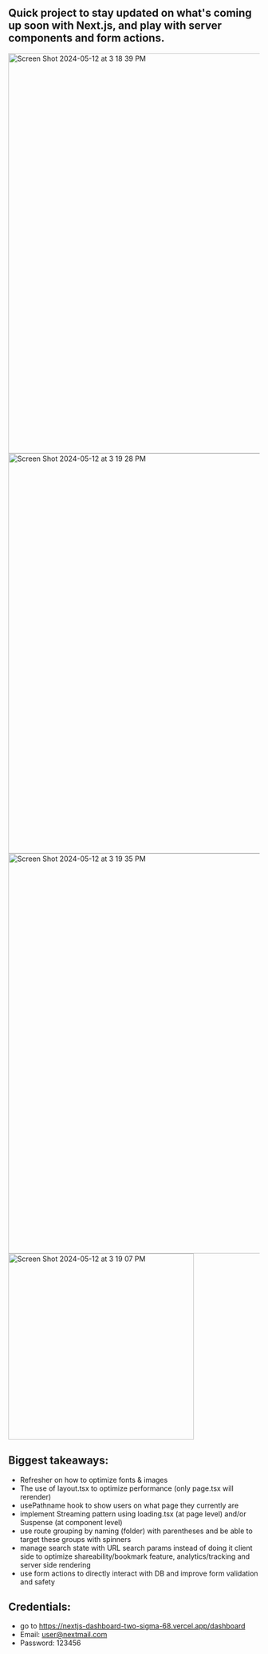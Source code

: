 ## Quick project to stay updated on what's coming up soon with Next.js, and play with server components and form actions.

<img width="800" alt="Screen Shot 2024-05-12 at 3 18 39 PM" src="https://github.com/floustao/nextjs-dashboard/assets/25415107/dd3d0b99-605d-4c5d-a61b-0ebc8daf929c">
<img width="800" alt="Screen Shot 2024-05-12 at 3 19 28 PM" src="https://github.com/floustao/nextjs-dashboard/assets/25415107/e9171386-6e7d-4e51-bddf-a93383dd5197">
<img width="800" alt="Screen Shot 2024-05-12 at 3 19 35 PM" src="https://github.com/floustao/nextjs-dashboard/assets/25415107/b4f4bb02-6649-4bc3-8dc0-c1b63cab65b5">
<img width="372" alt="Screen Shot 2024-05-12 at 3 19 07 PM" src="https://github.com/floustao/nextjs-dashboard/assets/25415107/c0708e77-9683-442b-93e2-4204d50a446a">

## Biggest takeaways:
- Refresher on how to optimize fonts & images
- The use of layout.tsx to optimize performance (only page.tsx will rerender)
- usePathname hook to show users on what page they currently are
- implement Streaming pattern using loading.tsx (at page level) and/or Suspense (at component level)
- use route grouping by naming (folder) with parentheses and be able to target these groups with spinners
- manage search state with URL search params instead of doing it client side to optimize shareability/bookmark feature, analytics/tracking and server side rendering
- use form actions to directly interact with DB and improve form validation and safety

## Credentials:
- go to https://nextjs-dashboard-two-sigma-68.vercel.app/dashboard
- Email: user@nextmail.com
- Password: 123456
